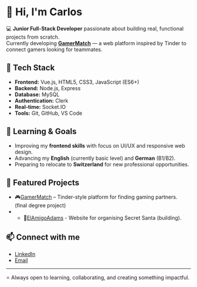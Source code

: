 # 👋 Hi, I'm Carlos

💻 **Junior Full-Stack Developer** passionate about building real, functional projects from scratch.  
Currently developing **[GamerMatch](https://github.com/CCaliani/GamerMatch--TFG--)** — a web platform inspired by Tinder to connect gamers looking for teammates.

## 🚀 Tech Stack
- **Frontend:** Vue.js, HTML5, CSS3, JavaScript (ES6+)
- **Backend:** Node.js, Express
- **Database:** MySQL
- **Authentication:** Clerk
- **Real-time:** Socket.IO
- **Tools:** Git, GitHub, VS Code

## 🌱 Learning & Goals
- Improving my **frontend skills** with focus on UI/UX and responsive web design.
- Advancing my **English** (currently basic level) and **German** (B1/B2).
- Preparing to relocate to **Switzerland** for new professional opportunities.

## 📌 Featured Projects
- 🎮[GamerMatch](https://github.com/CCaliani/GamerMatch--TFG--) – Tinder-style platform for finding gaming partners. (final degree project)
- - 🎁[ElAmigoAdams](https://github.com/CCaliani/ElAmigoAdams.git) - Website for organising Secret Santa (building).

## 📫 Connect with me
- [LinkedIn](www.linkedin.com/in/carlos-caliani-ferrandez)
- [Email](ccalferran@gmail.com)

---
⭐ Always open to learning, collaborating, and creating something impactful.
